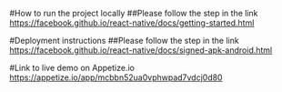 #How to run the project locally
##Please follow the step in the link 
https://facebook.github.io/react-native/docs/getting-started.html


#Deployment instructions
##Please follow the step in the link
https://facebook.github.io/react-native/docs/signed-apk-android.html 


#Link to live demo on Appetize.io 
https://appetize.io/app/mcbbn52ua0vphwpad7vdcj0d80 
